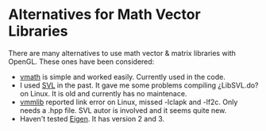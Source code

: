 # Alternatives for Math Vector Libraries #

There are many alternatives to use math vector & matrix libraries with OpenGL. These ones have been considered:

  * [vmath](http://bartipan.net/vmath/) is simple and worked easily. Currently used in the code.
  * I used [SVL](http://www.cs.cmu.edu/~ajw/doc/svl.html) in the past. It gave me some problems compiling ¿LibSVL.do? on Linux. It is old and currently has no maintenace.
  * [vmmlib](http://vmmlib.sourceforge.net/) reported link error on Linux, missed -lclapk and -lf2c. Only needs a .hpp file. SVL autor is involved and it seems quite new.
  * Haven't tested [Eigen](http://eigen.tuxfamily.org). It has version 2 and 3.